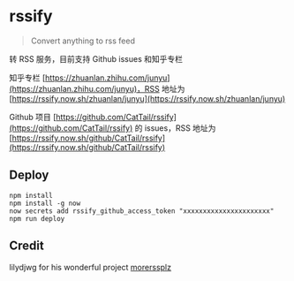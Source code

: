 # rssify
> Convert anything to rss feed

转 RSS 服务，目前支持 Github issues 和知乎专栏

知乎专栏 [https://zhuanlan.zhihu.com/junyu](https://zhuanlan.zhihu.com/junyu)，RSS 地址为 [https://rssify.now.sh/zhuanlan/junyu](https://rssify.now.sh/zhuanlan/junyu)

Github 项目 [https://github.com/CatTail/rssify](https://github.com/CatTail/rssify) 的 issues，RSS 地址为 [https://rssify.now.sh/github/CatTail/rssify](https://rssify.now.sh/github/CatTail/rssify)

## Deploy

    npm install
    npm install -g now
    now secrets add rssify_github_access_token "xxxxxxxxxxxxxxxxxxxxxx"
    npm run deploy

## Credit

lilydjwg for his wonderful project [morerssplz](https://github.com/lilydjwg/morerssplz)
